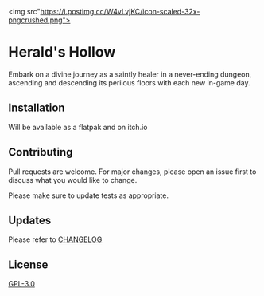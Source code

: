 <img src"https://i.postimg.cc/W4vLvjKC/icon-scaled-32x-pngcrushed.png">

# Herald's Hollow

Embark on a divine journey as a saintly healer in a never-ending dungeon, ascending and descending its perilous floors with each new in-game day.

## Installation

Will be available as a flatpak and on itch.io

## Contributing

Pull requests are welcome. For major changes, please open an issue first
to discuss what you would like to change.

Please make sure to update tests as appropriate.

## Updates

Please refer to [CHANGELOG](https://github.com/JellyPumps/Herald-s-Hollow/blob/master/CHANGELOG.md)

## License

[GPL-3.0](https://choosealicense.com/licenses/gpl-3.0/)
